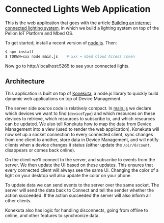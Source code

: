 # Connected Lights Web Application

This is the web application that goes with the article [Building an internet connected lighting system](), in which we build a lighting system on top of the Pelion IoT Platform and Mbed OS.

To get started, install a recent version of [node.js](https://nodejs.org/en/). Then:

```bash
$ npm install
$ TOKEN=xxx node main.js    # xxx = mbed Cloud Access Token
```

Now go to http://localhost:5265 to see your connected lights.

## Architecture

This application is built on top of [Konekuta](https://github.com/armmbed/konekuta), a node.js library to quickly build dynamic web applications on top of Device Management.

The server side source code is relatively compact. In [main.js](main.js) we declare which devices we want to find (`deviceType`) and which resources on these devices to retrieve, which resources to subscribe to, and which resources can be updated. We also tell Konekuta how to map the data from Device Management into a view (used to render the web application). Konekuta will now set up a socket connection to every connected client, sync changes from one client to another, store data in Device Management, and will notify clients when a device changes it status (either update the `/pir/0/count`, disappears or comes back online).

On the client we'll connect to the server, and subscribe to events from the server. We then update the UI based on these updates. This ensures that every connected client will always see the same UI. Changing the color of a light on your desktop will also update the color on your phone.

To update data we can send events to the server over the same socket. The server will send the data back to Connect and tell the sender whether the action succeeded. If the action succeeded the server will also inform all other clients.

Konekuta also has logic for handling disconnects, going from offline to online, and other features to synchronize data.
